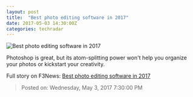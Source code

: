 ```yaml
---
layout: post
title:  "Best photo editing software in 2017"
date: 2017-05-03 14:30:00Z
categories: techradar
---
```


![Best photo editing software in 2017](http://cdn.mos.cms.futurecdn.net/kZw7YvJHTZ4tsfEwunaanh-1200-80.jpg)

Photoshop is great, but its atom-splitting power won't help you organize your photos or kickstart your creativity.


Full story on F3News: [Best photo editing software in 2017](http://www.f3nws.com/n/Ef4ka)

> Posted on: Wednesday, May 3, 2017 7:30:00 PM
